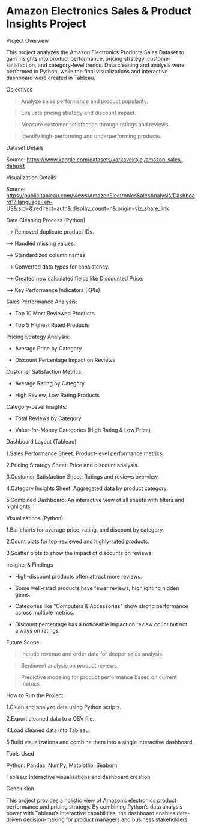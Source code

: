 # Amazon Electronics Sales & Product Insights Project
Project Overview

This project analyzes the Amazon Electronics Products Sales Dataset to gain insights into product performance, pricing strategy, customer satisfaction, and category-level trends. Data cleaning and analysis were performed in Python, while the final visualizations and interactive dashboard were created in Tableau.

Objectives

> Analyze sales performance and product popularity.

> Evaluate pricing strategy and discount impact.

> Measure customer satisfaction through ratings and reviews.

> Identify high-performing and underperforming products.

Dataset Details

Source: https://www.kaggle.com/datasets/karkavelrajaj/amazon-sales-dataset

Visualization Details

Source: https://public.tableau.com/views/AmazonElectronicsSalesAnalysis/Dashboard1?:language=en-US&:sid=&:redirect=auth&:display_count=n&:origin=viz_share_link

Data Cleaning Process (Python)

--> Removed duplicate product IDs.

--> Handled missing values.

--> Standardized column names.

--> Converted data types for consistency.

--> Created new calculated fields like Discounted Price.

--> Key Performance Indicators (KPIs)

Sales Performance Analysis:

* Top 10 Most Reviewed Products

* Top 5 Highest Rated Products

Pricing Strategy Analysis:

* Average Price by Category

* Discount Percentage Impact on Reviews

Customer Satisfaction Metrics:

* Average Rating by Category

* High Review, Low Rating Products

Category-Level Insights:

* Total Reviews by Category

* Value-for-Money Categories (High Rating & Low Price)

Dashboard Layout (Tableau)

1.Sales Performance Sheet: Product-level performance metrics.

2.Pricing Strategy Sheet: Price and discount analysis.

3.Customer Satisfaction Sheet: Ratings and reviews overview.

4.Category Insights Sheet: Aggregated data by product category.

5.Combined Dashboard: An interactive view of all sheets with filters and highlights.

Visualizations (Python)

1.Bar charts for average price, rating, and discount by category.

2.Count plots for top-reviewed and highly-rated products.

3.Scatter plots to show the impact of discounts on reviews.

Insights & Findings

* High-discount products often attract more reviews.

* Some well-rated products have fewer reviews, highlighting hidden gems.

* Categories like "Computers & Accessories" show strong performance across multiple metrics.

* Discount percentage has a noticeable impact on review count but not always on ratings.

Future Scope

> Include revenue and order data for deeper sales analysis.

> Sentiment analysis on product reviews.

> Predictive modeling for product performance based on current metrics.

How to Run the Project

1.Clean and analyze data using Python scripts.

2.Export cleaned data to a CSV file.

4.Load cleaned data into Tableau.

5.Build visualizations and combine them into a single interactive dashboard.

Tools Used

Python: Pandas, NumPy, Matplotlib, Seaborn

Tableau: Interactive visualizations and dashboard creation

Conclusion

This project provides a holistic view of Amazon’s electronics product performance and pricing strategy. By combining Python’s data analysis power with Tableau’s interactive capabilities, the dashboard enables data-driven decision-making for product managers and business stakeholders.
